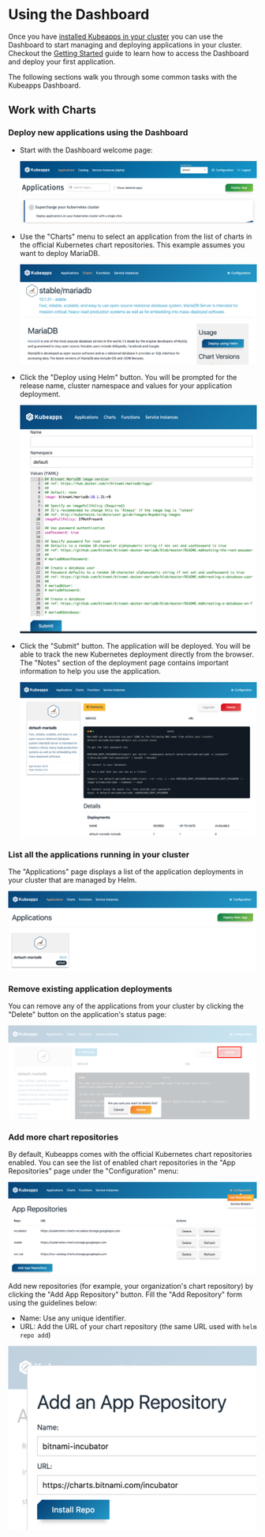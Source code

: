 # Using the Dashboard

Once you have [installed Kubeapps in your cluster](../../chart/kubeapps/README.md) you can use the Dashboard to start managing and deploying applications in your cluster. Checkout the [Getting Started](getting-started.md) guide to learn how to access the Dashboard and deploy your first application.

The following sections walk you through some common tasks with the Kubeapps Dashboard.

## Work with Charts

### Deploy new applications using the Dashboard

* Start with the Dashboard welcome page:

  ![Dashboard main page](../img/dashboard-home.png)

* Use the "Charts" menu to select an application from the list of charts in the official Kubernetes chart repositories. This example assumes you want to deploy MariaDB.

  ![MariaDB chart](../img/mariadb-chart.png)

* Click the "Deploy using Helm" button. You will be prompted for the release name, cluster namespace and values for your application deployment.

  ![MariaDB installation](../img/mariadb-installation.png)

* Click the "Submit" button. The application will be deployed. You will be able to track the new Kubernetes deployment directly from the browser. The "Notes" section of the deployment page contains important information to help you use the application.

  ![MariaDB deployment](../img/mariadb-deployment.png)

### List all the applications running in your cluster

The "Applications" page displays a list of the application deployments in your cluster that are managed by Helm.

![Deployment list](../img/dashboard-deployments.png)

### Remove existing application deployments

You can remove any of the applications from your cluster by clicking the "Delete" button on the application's status page:

![Deployment removal](../img/dashboard-delete-deployment.png)

### Add more chart repositories

By default, Kubeapps comes with the official Kubernetes chart repositories enabled. You can see the list of enabled chart repositories in the "App Repositories" page under the "Configuration" menu:

![Repositories List](../img/dashboard-repos.png)

Add new repositories (for example, your organization's chart repository) by clicking the "Add App Repository" button. Fill the "Add Repository" form using the guidelines below:

* Name: Use any unique identifier.
* URL: Add the URL of your chart repository (the same URL used with `helm repo add`)

![Adding repository](../img/dashboard-add-repo.png)
